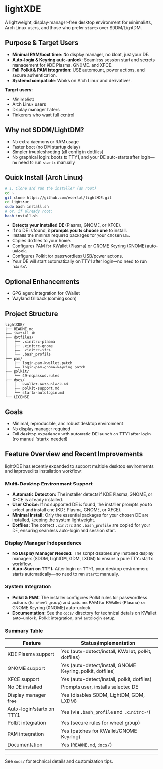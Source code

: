 # lightXDE

A lightweight, display-manager-free desktop environment for minimalists, Arch Linux users, and those who prefer `startx` over SDDM/LightDM.

## Purpose & Target Users
- **Minimal RAM/boot time**: No display manager, no bloat, just your DE.
- **Auto-login & Keyring auto-unlock**: Seamless session start and secrets management for KDE Plasma, GNOME, and XFCE.
- **Full Polkit & PAM integration**: USB automount, power actions, and secure authentication.
- **Systemd compatible**: Works on Arch Linux and derivatives.

**Target users:**
- Minimalists
- Arch Linux users
- Display manager haters
- Tinkerers who want full control

## Why not SDDM/LightDM?
- No extra daemons or RAM usage
- Faster boot (no DM startup delay)
- Simpler troubleshooting (all config in dotfiles)
- No graphical login: boots to TTY1, and your DE auto-starts after login—no need to run `startx` manually

## Quick Install (Arch Linux)
```sh
# 1. Clone and run the installer (as root)
cd ~
git clone https://github.com/eserlxl/lightXDE.git
cd lightXDE
sudo bash install.sh
# or, if already root:
bash install.sh
```

- **Detects your installed DE** (Plasma, GNOME, or XFCE).
- If no DE is found, it **prompts you to choose one** to install.
- Installs the minimal required packages for your chosen DE.
- Copies dotfiles to your home.
- Configures PAM for KWallet (Plasma) or GNOME Keyring (GNOME) auto-unlock.
- Configures Polkit for passwordless USB/power actions.
- Your DE will start automatically on TTY1 after login—no need to run 'startx'.

## Optional Enhancements
- GPG agent integration for KWallet
- Wayland fallback (coming soon)

## Project Structure
```
lightXDE/
├── README.md
├── install.sh
├── dotfiles/
│   ├── .xinitrc-plasma
│   ├── .xinitrc-gnome
│   ├── .xinitrc-xfce
│   └── .bash_profile
├── pam/
│   ├── login-pam-kwallet.patch
│   └── login-pam-gnome-keyring.patch
├── polkit/
│   └── 49-nopasswd.rules
├── docs/
│   ├── kwallet-autounlock.md
│   ├── polkit-support.md
│   └── startx-autologin.md
└── LICENSE
```

## Goals
- Minimal, reproducible, and robust desktop environment
- No display manager required
- Full desktop experience with automatic DE launch on TTY1 after login (no manual 'startx' needed)

## Feature Overview and Recent Improvements

lightXDE has recently expanded to support multiple desktop environments and improved its installation workflow:

### Multi-Desktop Environment Support
- **Automatic Detection:** The installer detects if KDE Plasma, GNOME, or XFCE is already installed.
- **User Choice:** If no supported DE is found, the installer prompts you to select and install one (KDE Plasma, GNOME, or XFCE).
- **Minimal Install:** Only the essential packages for your chosen DE are installed, keeping the system lightweight.
- **Dotfiles:** The correct `.xinitrc` and `.bash_profile` are copied for your DE, ensuring seamless auto-login and session start.

### Display Manager Independence
- **No Display Manager Needed:** The script disables any installed display managers (SDDM, LightDM, GDM, LXDM) to ensure a pure TTY+startx workflow.
- **Auto-Start on TTY1:** After login on TTY1, your desktop environment starts automatically—no need to run `startx` manually.

### System Integration
- **Polkit & PAM:** The installer configures Polkit rules for passwordless actions (for `wheel` group) and patches PAM for KWallet (Plasma) or GNOME Keyring (GNOME) auto-unlock.
- **Documentation:** See the `docs/` directory for technical details on KWallet auto-unlock, Polkit integration, and autologin setup.

### Summary Table

| Feature                        | Status/Implementation                                      |
|--------------------------------|-----------------------------------------------------------|
| KDE Plasma support             | Yes (auto-detect/install, KWallet, polkit, dotfiles)      |
| GNOME support                  | Yes (auto-detect/install, GNOME Keyring, polkit, dotfiles)|
| XFCE support                   | Yes (auto-detect/install, polkit, dotfiles)               |
| No DE installed                | Prompts user, installs selected DE                        |
| Display manager free           | Yes (disables SDDM, LightDM, GDM, LXDM)                   |
| Auto-login/startx on TTY1      | Yes (via `.bash_profile` and `.xinitrc-*`)                |
| Polkit integration             | Yes (secure rules for wheel group)                        |
| PAM integration                | Yes (patches for KWallet/GNOME Keyring)                   |
| Documentation                  | Yes (`README.md`, `docs/`)                                |

---
See `docs/` for technical details and customization tips.
